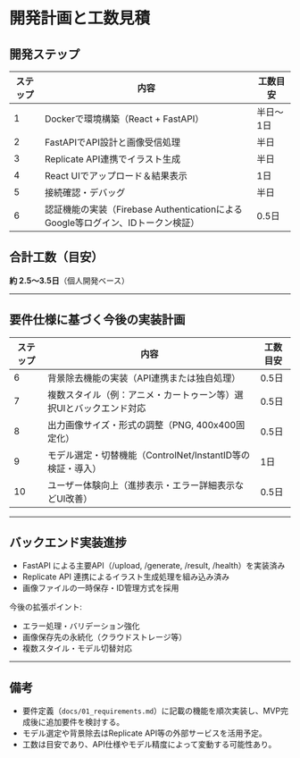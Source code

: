 # 開発計画と工数見積

## 開発ステップ

| ステップ | 内容 | 工数目安 |
|---------|------|---------|
| 1 | Dockerで環境構築（React + FastAPI） | 半日〜1日 |
| 2 | FastAPIでAPI設計と画像受信処理 | 半日 |
| 3 | Replicate API連携でイラスト生成 | 半日 |
| 4 | React UIでアップロード＆結果表示 | 1日 |
| 5 | 接続確認・デバッグ | 半日 |
| 6 | 認証機能の実装（Firebase AuthenticationによるGoogle等ログイン、IDトークン検証） | 0.5日 |

## 合計工数（目安）

**約 2.5〜3.5日**（個人開発ベース）

---

## 要件仕様に基づく今後の実装計画

| ステップ | 内容 | 工数目安 |
|---------|------|---------|
| 6 | 背景除去機能の実装（API連携または独自処理） | 0.5日 |
| 7 | 複数スタイル（例：アニメ・カートゥーン等）選択UIとバックエンド対応 | 0.5日 |
| 8 | 出力画像サイズ・形式の調整（PNG, 400x400固定化） | 0.5日 |
| 9 | モデル選定・切替機能（ControlNet/InstantID等の検証・導入） | 1日 |
| 10 | ユーザー体験向上（進捗表示・エラー詳細表示などUI改善） | 0.5日 |

---

## バックエンド実装進捗

- FastAPI による主要API（/upload, /generate, /result, /health）を実装済み
- Replicate API 連携によるイラスト生成処理を組み込み済み
- 画像ファイルの一時保存・ID管理方式を採用

今後の拡張ポイント:
- エラー処理・バリデーション強化
- 画像保存先の永続化（クラウドストレージ等）
- 複数スタイル・モデル切替対応

---

## 備考

- 要件定義（`docs/01_requirements.md`）に記載の機能を順次実装し、MVP完成後に追加要件を検討する。
- モデル選定や背景除去はReplicate API等の外部サービスを活用予定。
- 工数は目安であり、API仕様やモデル精度によって変動する可能性あり。
